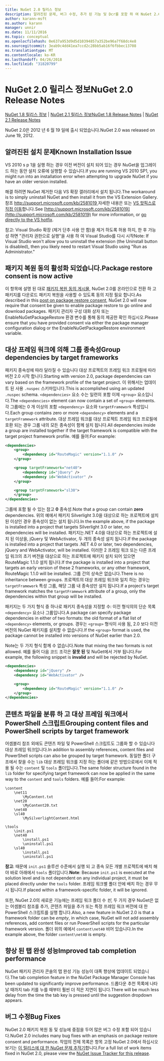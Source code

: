 ```yaml
---
title: NuGet 2.0 릴리스 정보
description: 알려진된 문제, 버그 수정, 추가 된 기능 및 Dcr를 포함 하 여 NuGet 2.0에 대 한 릴리스 정보입니다.
author: karann-msft
ms.author: karann
manager: unnir
ms.date: 11/11/2016
ms.topic: conceptual
ms.openlocfilehash: 0e637a953d9d5d10394857a352be96a7f68dc4e8
ms.sourcegitcommit: 3eab9c4dd41ea7ccd2c28bb5ab16f6fbbec13708
ms.translationtype: MT
ms.contentlocale: ko-KR
ms.lasthandoff: 04/26/2018
ms.locfileid: "31820799"
---
```

# <a name="nuget-20-release-notes"></a><span data-ttu-id="37adc-103">NuGet 2.0 릴리스 정보</span><span class="sxs-lookup"><span data-stu-id="37adc-103">NuGet 2.0 Release Notes</span></span>

<span data-ttu-id="37adc-104">[NuGet 1.8 릴리스 정보](../release-notes/nuget-1.8.md) | [NuGet 2.1 릴리스 정보](../release-notes/nuget-2.1.md)</span><span class="sxs-lookup"><span data-stu-id="37adc-104">[NuGet 1.8 Release Notes](../release-notes/nuget-1.8.md) | [NuGet 2.1 Release Notes](../release-notes/nuget-2.1.md)</span></span>

<span data-ttu-id="37adc-105">NuGet 2.0은 2012 년 6 월 19 일에 출시 되었습니다.</span><span class="sxs-lookup"><span data-stu-id="37adc-105">NuGet 2.0 was released on June 19, 2012.</span></span>

## <a name="known-installation-issue"></a><span data-ttu-id="37adc-106">알려진된 설치 문제</span><span class="sxs-lookup"><span data-stu-id="37adc-106">Known Installation Issue</span></span>
<span data-ttu-id="37adc-107">VS 2010 s p 1을 실행 하는 경우 이전 버전이 설치 되어 있는 경우 NuGet을 업그레이드 하는 동안 설치 오류에 실행할 수 있습니다.</span><span class="sxs-lookup"><span data-stu-id="37adc-107">If you are running VS 2010 SP1, you might run into an installation error when attempting to upgrade NuGet if you have an older version installed.</span></span>

<span data-ttu-id="37adc-108">해결 하려면 NuGet 제거한 다음 VS 확장 갤러리에서 설치 됩니다.</span><span class="sxs-lookup"><span data-stu-id="37adc-108">The workaround is to simply uninstall NuGet and then install it from the VS Extension Gallery.</span></span>  <span data-ttu-id="37adc-109">참조 [ http://support.microsoft.com/kb/2581019 ](http://support.microsoft.com/kb/2581019) 자세한 내용은 또는 [VS 핫픽스로 직접 이동](http://bit.ly/vsixcertfix)합니다.</span><span class="sxs-lookup"><span data-stu-id="37adc-109">See [http://support.microsoft.com/kb/2581019](http://support.microsoft.com/kb/2581019) for more information, or [go directly to the VS hotfix](http://bit.ly/vsixcertfix).</span></span>

<span data-ttu-id="37adc-110">참고: Visual Studio 확장 (제거 단추 사용 안 함)을 제거 하도록 허용 하지, 한 후 가능성 하면 "관리자 권한으로 실행"을 사용 하 여 Visual Studio를 다시 시작</span><span class="sxs-lookup"><span data-stu-id="37adc-110">Note: If Visual Studio won't allow you to uninstall the extension (the Uninstall button is disabled), then you likely need to restart Visual Studio using "Run as Administrator."</span></span>

## <a name="package-restore-consent-is-now-active"></a><span data-ttu-id="37adc-111">패키지 복원 동의 활성화 되었습니다.</span><span class="sxs-lookup"><span data-stu-id="37adc-111">Package restore consent is now active</span></span>

<span data-ttu-id="37adc-112">이 항목에 설명 된 대로 [패키지 복원 동의 게시물](http://blog.nuget.org/20120518/package-restore-and-consent.html), NuGet 2.0를 온라인으로 전환 하 고 패키지를 다운로드 패키지 복원을 사용할 수 있도록 동의 지정 필요 합니다.</span><span class="sxs-lookup"><span data-stu-id="37adc-112">As described in this [post on package restore consent](http://blog.nuget.org/20120518/package-restore-and-consent.html), NuGet 2.0 will now require that consent be given to enable package restore to go online and download packages.</span></span> <span data-ttu-id="37adc-113">패키지 관리자 구성 대화 상자 또는 EnableNuGetPackageRestore 환경 변수를 통해 동의 제공한 확인 하십시오.</span><span class="sxs-lookup"><span data-stu-id="37adc-113">Please ensure that you have provided consent via either the package manager configuration dialog or the EnableNuGetPackageRestore environment variable.</span></span>

## <a name="group-dependencies-by-target-frameworks"></a><span data-ttu-id="37adc-114">대상 프레임 워크에 의해 그룹 종속성</span><span class="sxs-lookup"><span data-stu-id="37adc-114">Group dependencies by target frameworks</span></span>

<span data-ttu-id="37adc-115">패키지 종속성에 따라 달라질 수 있습니다 대상 프로젝트의 프레임 워크 프로필에 따라 버전 2.0 시작 합니다.</span><span class="sxs-lookup"><span data-stu-id="37adc-115">Starting with version 2.0, package dependencies can vary based on the framework profile of the target project.</span></span> <span data-ttu-id="37adc-116">이 위해서는 업데이트 된 사용 `.nuspec` 스키마입니다.</span><span class="sxs-lookup"><span data-stu-id="37adc-116">This is accomplished using an updated `.nuspec` schema.</span></span> <span data-ttu-id="37adc-117">`<dependencies>` 요소 수는 일련의 포함 이제 `<group>` 요소입니다.</span><span class="sxs-lookup"><span data-stu-id="37adc-117">The `<dependencies>` element can now contain a set of `<group>` elements.</span></span> <span data-ttu-id="37adc-118">각 그룹에는 0 개 이상의 포함 `<dependency>` 요소와 `targetFramework` 특성입니다.</span><span class="sxs-lookup"><span data-stu-id="37adc-118">Each group contains zero or more `<dependency>` elements and a `targetFramework` attribute.</span></span> <span data-ttu-id="37adc-119">대상 프레임 워크를 대상 프로젝트 프레임 워크 프로필에 호환 되는 경우 그룹 내의 모든 종속성이 함께 설치 됩니다.</span><span class="sxs-lookup"><span data-stu-id="37adc-119">All dependencies inside a group are installed together if the target framework is compatible with the target project framework profile.</span></span> <span data-ttu-id="37adc-120">예를 들어:</span><span class="sxs-lookup"><span data-stu-id="37adc-120">For example:</span></span>

```xml
<dependencies>
    <group>
        <dependency id="RouteMagic" version="1.1.0" />
    </group>

    <group targetFramework="net40">
        <dependency id="jQuery" />
        <dependency id="WebActivator" />
    </group>

    <group targetFramework="sl30">
    </group>
</dependencies>
```

<span data-ttu-id="37adc-121">그룹에 포함 될 수 있는 참고 **0** 종속성.</span><span class="sxs-lookup"><span data-stu-id="37adc-121">Note that a group can contain **zero** dependencies.</span></span> <span data-ttu-id="37adc-122">위의 예에서 패키지 Silverlight 3.0을 대상으로 하는 프로젝트에 설치 된 이상인 경우 종속성이 없는 설치 됩니다.</span><span class="sxs-lookup"><span data-stu-id="37adc-122">In the example above, if the package is installed into a project that targets Silverlight 3.0 or later, no dependencies will be installed.</span></span> <span data-ttu-id="37adc-123">패키지는.NET 4.0을 대상으로 하는 프로젝트에 설치 된 이상을, jQuery 및 WebActivator, 두 개의 종속성 설치 됩니다.</span><span class="sxs-lookup"><span data-stu-id="37adc-123">If the package is installed into a project that targets .NET 4.0 or later, two dependencies, jQuery and WebActivator, will be installed.</span></span>  <span data-ttu-id="37adc-124">이러한 2 프레임 워크 또는 다른 프레임 워크의 초기 버전을 대상으로 하는 프로젝트에 패키지 설치 되어 있으면 RouteMagic 1.1.0 설치 됩니다.</span><span class="sxs-lookup"><span data-stu-id="37adc-124">If the package is installed into a project that targets an early version of these 2 frameworks, or any other framework, RouteMagic 1.1.0 will be installed.</span></span> <span data-ttu-id="37adc-125">그룹 간의 상속은 없습니다.</span><span class="sxs-lookup"><span data-stu-id="37adc-125">There is no inheritance between groups.</span></span> <span data-ttu-id="37adc-126">프로젝트의 대상 프레임 워크와 일치 하는 경우는 `targetFramework` 특성 그룹, 해당 그룹 내 종속성만 설치 됩니다.</span><span class="sxs-lookup"><span data-stu-id="37adc-126">If a project's target framework matches the `targetFramework` attribute of a group, only the dependencies within that group will be installed.</span></span>

<span data-ttu-id="37adc-127">패키지는 두 가지 형식 중 하나로 패키지 종속성을 지정할 수: 이전 형식의의 단순 목록 `<dependency>` 요소나 그룹입니다.</span><span class="sxs-lookup"><span data-stu-id="37adc-127">A package can specify package dependencies in either of two formats: the old format of a flat list of `<dependency>` elements, or groups.</span></span> <span data-ttu-id="37adc-128">경우는 `<group>` 형식이 사용 됨, 2.0 보다 이전 버전의 NuGet 패키지를 설치할 수 없습니다.</span><span class="sxs-lookup"><span data-stu-id="37adc-128">If the `<group>` format is used, the package cannot be installed into versions of NuGet earlier than 2.0.</span></span>

<span data-ttu-id="37adc-129">Note는 두 가지 형식 함께 수 없습니다.</span><span class="sxs-lookup"><span data-stu-id="37adc-129">Note that mixing the two formats is not allowed.</span></span> <span data-ttu-id="37adc-130">예를 들어 다음 코드 조각은 **잘못 된** 및 NuGet에서 거부 됩니다.</span><span class="sxs-lookup"><span data-stu-id="37adc-130">For example, the following snippet is **invalid** and will be rejected by NuGet.</span></span>

```xml
<dependencies>
    <dependency id="jQuery" />
    <dependency id="WebActivator" />

    <group>
        <dependency id="RouteMagic" version="1.1.0" />
    </group>
</dependencies>
```

## <a name="grouping-content-files-and-powershell-scripts-by-target-framework"></a><span data-ttu-id="37adc-131">콘텐츠 파일을 분류 하 고 대상 프레임 워크에서 PowerShell 스크립트</span><span class="sxs-lookup"><span data-stu-id="37adc-131">Grouping content files and PowerShell scripts by target framework</span></span>

<span data-ttu-id="37adc-132">어셈블리 참조 외에도 콘텐츠 파일 및 PowerShell 스크립트도 그룹화 할 수 있습니다 대상 프레임 워크입니다.</span><span class="sxs-lookup"><span data-stu-id="37adc-132">In addition to assembly references, content files and PowerShell scripts can also be grouped by target framework.</span></span> <span data-ttu-id="37adc-133">동일한 폴더 구조에서 찾을 수는 `lib` 대상 프레임 워크를 지정 하는 폴더에 같은 방법으로에서 이제 적용 될 수는 `content` 및 `tools` 폴더입니다.</span><span class="sxs-lookup"><span data-stu-id="37adc-133">The same folder structure found in the `lib` folder for specifying target framework can  now be applied in the same way to the `content` and `tools` folders.</span></span> <span data-ttu-id="37adc-134">예를 들어:</span><span class="sxs-lookup"><span data-stu-id="37adc-134">For example:</span></span>

    \content
        \net11
            \MyContent.txt
        \net20
            \MyContent20.txt
        \net40
        \sl40
            \MySilverlightContent.html

    \tools
        \init.ps1
        \net40
            \install.ps1
            \uninstall.ps1
        \sl40
            \install.ps1
            \uninstall.ps1

<span data-ttu-id="37adc-135">**참고**: 때문에 `init.ps1` 솔루션 수준에서 실행 되 고 종속 모든 개별 프로젝트에 배치 해야 바로 아래에서 `tools` 폴더입니다.</span><span class="sxs-lookup"><span data-stu-id="37adc-135">**Note**: Because `init.ps1` is executed at the solution level and is not dependent on any individual project, it must be placed directly under the `tools` folder.</span></span> <span data-ttu-id="37adc-136">프레임 워크별 폴더 안에 배치 하는 경우 무시 됩니다.</span><span class="sxs-lookup"><span data-stu-id="37adc-136">If placed within a framework-specific folder, it will be ignored.</span></span>

<span data-ttu-id="37adc-137">또한, NuGet 2.0의 새로운 기능에는 프레임 워크 폴더 수 *빈*, 두 가지 경우 NuGet은 없는 어셈블리 참조를 추가, 콘텐츠 파일을 추가 또는 특정 프레임 워크 버전에 대 한 PowerShell 스크립트를 실행 합니다.</span><span class="sxs-lookup"><span data-stu-id="37adc-137">Also, a new feature in NuGet 2.0 is that a framework folder can be *empty*, in which case, NuGet will not add assembly references, add content files or run  PowerShell scripts for the particular framework version.</span></span> <span data-ttu-id="37adc-138">폴더 위의 예에서 `content\net40` 비어 있습니다.</span><span class="sxs-lookup"><span data-stu-id="37adc-138">In the example above, the folder `content\net40` is empty.</span></span>

## <a name="improved-tab-completion-performance"></a><span data-ttu-id="37adc-139">향상 된 탭 완성 성능</span><span class="sxs-lookup"><span data-stu-id="37adc-139">Improved tab completion performance</span></span>
<span data-ttu-id="37adc-140">NuGet 패키지 관리자 콘솔의 탭 완성 기능 성능이 대폭 향상에 업데이트 되었습니다.</span><span class="sxs-lookup"><span data-stu-id="37adc-140">The tab completion feature in the NuGet Package Manager Console has been updated to significantly improve performance.</span></span> <span data-ttu-id="37adc-141">드롭다운 추천 목록에 나타날 때까지 tab 키를 누를 때부터 훨씬 더 적은 지연이 됩니다.</span><span class="sxs-lookup"><span data-stu-id="37adc-141">There will be much less delay from the time the tab key is pressed until the suggestion dropdown appears.</span></span>

## <a name="bug-fixes"></a><span data-ttu-id="37adc-142">버그 수정</span><span class="sxs-lookup"><span data-stu-id="37adc-142">Bug Fixes</span></span>
<span data-ttu-id="37adc-143">NuGet 2.0 패키지 복원 동 및 성능에 중점을 두어 많은 버그 수정 포함 되어 있습니다.</span><span class="sxs-lookup"><span data-stu-id="37adc-143">NuGet 2.0 includes many bug fixes with an emphasis on package restore consent and performance.</span></span>
<span data-ttu-id="37adc-144">작업의 전체 목록은 항목 고정 NuGet 2.0에서 하십시오 보기는 [이 릴리스에 대 한 NuGet 문제 추적기](http://nuget.codeplex.com/workitem/list/advanced?keyword=&status=Closed&type=All&priority=All&release=NuGet%202.0&assignedTo=All&component=All&sortField=Votes&sortDirection=Descending&page=0)합니다.</span><span class="sxs-lookup"><span data-stu-id="37adc-144">For a full list of work items fixed in NuGet 2.0, please view the [NuGet Issue Tracker for this release](http://nuget.codeplex.com/workitem/list/advanced?keyword=&status=Closed&type=All&priority=All&release=NuGet%202.0&assignedTo=All&component=All&sortField=Votes&sortDirection=Descending&page=0).</span></span>
